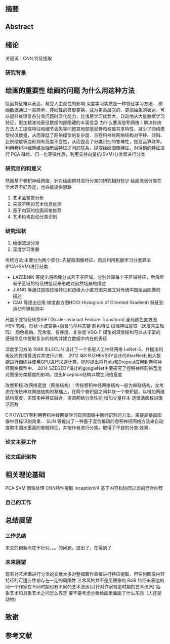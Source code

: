 ## 摘要
## Abstract
## 绪论
关键词：CNN,特征提取
### 研究背景
绘画的重要性
绘画的问题
为什么用这种方法
---
绘画特征难以表达，易受人主观性的影响
深度学习实质是一种特征学习方法． 原始数据通过一些简单、非线性的模型变换，成为更高层次的、更加抽象的表达，可以提升处理复杂分类问题时泛化能力，比浅层学习优势大，自动地从大量数据学习特征，更加精准地表征数据内部隐藏的丰富信息
为什么要用卷积网络：解决传统方法人工提取特征和细节丢失等问题其局部感受野和权值共享特性，减少了网络模型权值数量，从而降低了网络模型的复杂度．且卷积神经网络结构对平移、倾斜、比例缩放等变形拥有高度不变性，从而提高了分类识别的鲁棒性，提高运算效率。利用卷积神经网络发掘低层特征之间的联系，提取绘画图像特征，对得到的特征进行 PCA 降维、归一化等操作后，利用支持向量机(SVM)分类器进行分类

### 研究目的和意义
然而基于卷积神经网络，针对绘画题材进行分类的研究相对较少
绘画流派分类在学术界不好界定，也许能提供思路
1. 艺术品鉴赏分析
2. 来源不明的艺术信息推测
3. 基于内容的绘画风格推荐
4. 艺术风格自动分类识别
### 研究现状
1. 绘画流派分类
2. 深度学习发展

传统方法:主要分为两个部分: 先提取图像特征，然后利用机器学习分类算法(PCA+SVM)进行分类．
* LAZEBNIK 等提出将图像分成若干子区域，分别计算每个子区域特征，后将所有子区域的特征拼接起来形成对自然场景的描述
* JIANG 等通过提取纹理特征和边缘大小直方图来建立对传统中国绘画图像的描述
* CAO 等提出应用 梯度直方图HOG( Histogram of Oriented Gradient) 特征到运动车辆检测中

尺度不变特征转换SIFT(Scale-invariant Feature Transform)
全局颜色直方图HSV
笔触，形状
小波变换+隐含马尔科夫链
颜色特征
纹理特征提取（灰度共生矩阵）
颜色板熵、冗余度、有序度、复杂度
VGG-F 模型的深度结构可以从丰富的感知信息中提取复杂的结构并建立数据中内在的表征

深度学习方法
1998 年LECUN 设计了一个多层人工神经网络 LeNet-5，并提出利用反向传播算法对其进行训练． 
2012 年KＲIZHEVSKY设计的AlexNet利用大数据进行训练并使用GPU进行加速计算，同时提出将Ｒelu和Dropout应用到卷积神经网络模型中．
2014 SZEGEDY设计的googleNet主要研究了卷积神经网络宽度对图像分类精度的影响，提出Inception结构以增加网络宽度

改卷积核
改网络宽度（网络结构）：传统卷积神经网络结构一般为串联结构，文考虑在传统串联网络结构的基础上，在两个卷积层之间并联一个卷积层，以增加网络结构宽度，实现多种特征融合，提高网络分类性能
增加少量样本
选激活函数讲激活函数

CＲOWLEY等利用卷积神经网络学习自然图像中目标识别的方法，来提高绘画图像中目标识别效果． 
SUN 等提出了一种基于混合稀疏的卷积神经网络方法来自动提取中国水墨画的笔触特征，并按作者进行分类，取得了不错的分类
效果．

### 论文主要工作
### 论文组织架构
## 相关理论基础
PCA
SVM
图像处理
CNN特性提取
    InceptionV4
基于内容和协同过滤的混合推荐
### 自己的工作
##
##

## 总结展望
### 工作总结
本文的创新点在于针对。。。的问题，提出了，在得到了
### 未来展望
现有对艺术画进行分类的文献大多对整幅画作直接进行特征提取，但任何图像内容特征的可适应性都存在一定的局限性
艺术风格并不是用图像的 RGB 特征来表达的
同一个作家在不同时期也有不同的艺术流派(只针对作家特定时期的艺术流派)
抽象艺术和具象艺术之间怎么界定
要不要考虑分析绘画里面画了什么东西（人还是动物）
## 致谢
## 参考文献